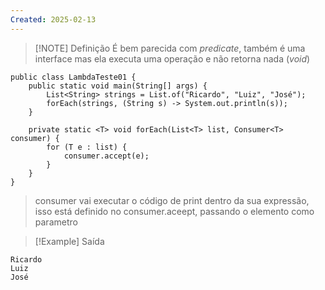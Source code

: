 ```yaml
---
Created: 2025-02-13
---
```


> [!NOTE] Definição
> É bem parecida com *predicate*, também é uma interface mas ela executa uma operação e não retorna nada (*void*)



```
public class LambdaTeste01 {  
    public static void main(String[] args) {  
        List<String> strings = List.of("Ricardo", "Luiz", "José");  
        forEach(strings, (String s) -> System.out.println(s));  
    }  
      
    private static <T> void forEach(List<T> list, Consumer<T> consumer) {  
        for (T e : list) {  
            consumer.accept(e);  
        }  
    }  
}
```

> consumer vai executar o código de print dentro da sua expressão, isso está definido no consumer.aceept, passando o elemento como parametro


> [!Example] Saída
```
Ricardo
Luiz
José 
```
